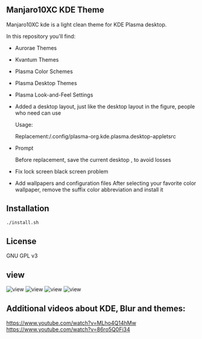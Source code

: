 ## Manjaro10XC KDE Theme

Manjaro10XC kde is a light clean theme for KDE Plasma desktop.

In this repository you'll find:

- Aurorae Themes
- Kvantum Themes
- Plasma Color Schemes
- Plasma Desktop Themes
- Plasma Look-and-Feel Settings

- Added a desktop layout, just like the desktop layout in the figure, people who need can use

  Usage:
  
  Replacement:/.config/plasma-org.kde.plasma.desktop-appletsrc

- Prompt
  
  Before replacement, save the current desktop , to avoid losses
  
 
 - Fix lock screen black screen problem
 -  Add wallpapers and configuration files
    After selecting your favorite color wallpaper, remove the suffix color abbreviation and install it
  

## Installation

```sh
./install.sh
```

## License

GNU GPL v3

## view
![view](View-1.png?raw=true)
![view](View-2.png?raw=true)
![view](View-3.png?raw=true)
![view](View-4.png?raw=true)

## Additional videos about KDE, Blur and themes:

https://www.youtube.com/watch?v=MLho4Q14hMw
https://www.youtube.com/watch?v=86ro5Q0Fi34


